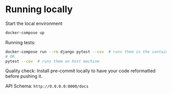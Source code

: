 # Running locally

Start the local environment
```bash
docker-compose up
```

Running tests:
```bash
docker-compose run --rm django pytest --cov  # runs them in the containerized environment
# OR
pytest --cov  # runs them on host machine
```


Quality check:
Install pre-commit locally to have your code reformatted before pushing it.


API Schema:
```http://0.0.0.0:8000/docs```
